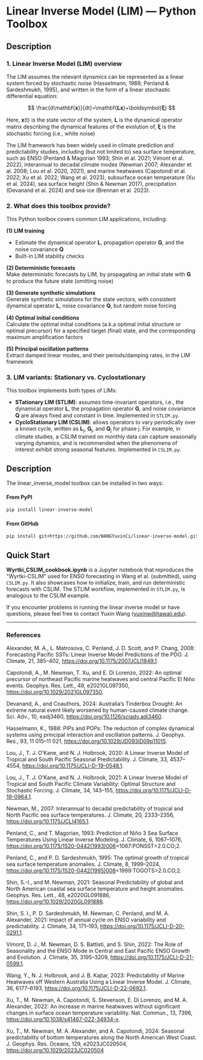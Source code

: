 # Linear Inverse Model (LIM) — Python Toolbox

## Description

### 1. Linear Inverse Model (LIM) overview
The LIM assumes the relevant dynamics can be represented as a linear system forced by stochastic noise (Hasselmann, 1988; Penland & Sardeshmukh, 1995), and written in the form of a linear stochastic differential equation:

<div align="center">

$$
\frac{d\mathbf{𝐱}}{dt}=\mathbf{𝐋𝐱}+\boldsymbol{𝛏}
$$

</div>

Here, 𝐱(t) is the state vector of the system, 𝐋 is the dynamical operator matrix describing the dynamical features of the evolution of, 𝛏 is the stochastic forcing (i.e., white noise)  

The LIM framework has been widely used in climate prediction and predictability studies, including (but not limited to) sea surface temperature, such as ENSO (Penland & Magorian 1993; Shin et al. 2021; Vimont et al. 2022), interannual to decadal climate modes (Newman 2007; Alexander et al. 2008; Lou et al. 2020, 2021), and marine heatwaves (Capotondi et al. 2022; Xu et al. 2022; Wang et al. 2023), subsurface ocean temperature (Xu et al. 2024), sea surface height (Shin & Newman 2017), precipitation (Devanand et al. 2024) and sea-ice (Brennan et al. 2023).

### 2. What does this toolbox provide?
This Python toolbox covers common LIM applications, including:

**(1) LIM training**  
  - Estimate the dynamical operator 𝐋, propagation operator 𝐆, and the noise covariance 𝐐  
  - Built-in LIM stability checks
  
**(2) Deterministic forecasts**  
  Make deterministic forecasts by LIM, by propagating an initial state with 𝐆 to produce the future state (omitting noise)
  
**(3) Generate synthetic simulations**  
  Generate synthetic simulations for the state vectors, with consistent dynamical operator 𝐋, noise covariance 𝐐, but random noise forcing
  
**(4) Optimal initial conditions**  
  Calculate the optimal initial conditions (a.k.a optimal initial structure or optimal precursor) for a specified target (final) state, and the corresponding maximum amplification factors
  
**(5) Principal oscillation patterns**  
  Extract damped linear modes, and their periods/damping rates, in the LIM framework

### 3. LIM variants: Stationary vs. Cyclostationary

This toolbox implements both types of LIMs:

- **STationary LIM (STLIM)**: assumes time-invariant operators, i.e., the dynamical operator 𝐋, the propagation operator 𝐆, and noise covariance 𝐐 are always fixed and constant in time. Implemented in `STLIM.py`.
- **CycloStationary LIM (CSLIM)**: allows operators to vary periodically over a known cycle, written as 𝐋<sub>j</sub>, 𝐆<sub>j</sub>, and 𝐐<sub>j</sub> for phase j. For example, in climate studies, a CSLIM trained on monthly data can capture seasonally varying dynamics, and is recommended when the phenomena of interest exhibit strong seasonal features. Implemented in `CSLIM.py`.

## Description

The linear_inverse_model toolbox can be installed in two ways:

#### From PyPI
```bash
pip install linear-inverse-model
```

#### From GitHub
```bash
pip install git+https://github.com/WANGYuxinCi/linear-inverse-model.git
```

## Quick Start

**Wyrtki_CSLIM_cookbook.ipynb** is a Jupyter notebook that reproduces the "Wyrtki-CSLIM" used for ENSO forecasting in Wang et al. (submitted), using `CSLIM.py`. It also showcases how to initialize, train, and run deterministic forecasts with CSLIM. The STLIM workflow, implemented in `STLIM.py`, is analogous to the CSLIM example.

If you encounter problems in running the linear inverse model or have questions, please feel free to contact Yuxin Wang (yuxinw@hawaii.edu).

---

### References

Alexander, M. A., L. Matrosova, C. Penland, J. D. Scott, and P. Chang, 2008: Forecasting Pacific SSTs: Linear Inverse Model Predictions of the PDO. J. Climate, 21, 385–402, https://doi.org/10.1175/2007JCLI1849.1.

Capotondi, A., M. Newman, T. Xu, and E. Di Lorenzo, 2022: An optimal precursor of northeast Pacific marine heatwaves and central Pacific El Niño events. Geophys. Res. Lett., 49, e2021GL097350, https://doi.org/10.1029/2021GL097350.

Devanand, A., and Coauthors, 2024: Australia’s Tinderbox Drought: An extreme natural event likely worsened by human-caused climate change. Sci. Adv., 10, eadj3460, https://doi.org/10.1126/sciadv.adj3460.

Hasselmann, K., 1988: PIPs and POPs: The reduction of complex dynamical systems using principal interaction and oscillation patterns. J. Geophys. Res., 93, 11 015–11 021, https://doi.org/10.1029/JD093iD09p11015.

Lou, J., T. J. O’Kane, and N. J. Holbrook, 2020: A Linear Inverse Model of Tropical and South Pacific Seasonal Predictability. J. Climate, 33, 4537–4554, https://doi.org/10.1175/JCLI-D-19-0548.1.

Lou, J., T. J. O’Kane, and N. J. Holbrook, 2021: A Linear Inverse Model of Tropical and South Pacific Climate Variability: Optimal Structure and Stochastic Forcing. J. Climate, 34, 143–155, https://doi.org/10.1175/JCLI-D-19-0964.1.

Newman, M., 2007: Interannual to decadal predictability of tropical and North Pacific sea surface temperatures. J. Climate, 20, 2333–2356, https://doi.org/10.1175/JCLI4165.1.

Penland, C., and T. Magorian, 1993: Prediction of Niño 3 Sea Surface Temperatures Using Linear Inverse Modeling. J. Climate, 6, 1067–1076, https://doi.org/10.1175/1520-0442(1993)006<1067:PONSST>2.0.CO;2.

Penland, C., and P. D. Sardeshmukh, 1995: The optimal growth of tropical sea surface temperature anomalies. J. Climate, 8, 1999–2024, https://doi.org/10.1175/1520-0442(1995)008<1999:TOGOTS>2.0.CO;2.

Shin, S.-I., and M. Newman, 2021: Seasonal Predictability of global and North American coastal sea surface temperature and height anomalies. Geophys. Res. Lett., 48, e2020GL091886, https://doi.org/10.1029/2020GL091886.

Shin, S. I., P. D. Sardeshmukh, M. Newman, C. Penland, and M. A. Alexander, 2021: Impact of annual cycle on ENSO variability and predictability. J. Climate, 34, 171–193, https://doi.org/10.1175/JCLI-D-20-0291.1.

Vimont, D. J., M. Newman, D. S. Battisti, and S. Shin, 2022: The Role of Seasonality and the ENSO Mode in Central and East Pacific ENSO Growth and Evolution. J. Climate, 35, 3195–3209, https://doi.org/10.1175/JCLI-D-21-0599.1.

Wang, Y., N. J. Holbrook, and J. B. Kajtar, 2023: Predictability of Marine Heatwaves off Western Australia Using a Linear Inverse Model. J. Climate, 36, 6177–6193, https://doi.org/10.1175/JCLI-D-22-0692.1.

Xu, T., M. Newman, A. Capotondi, S. Stevenson, E. Di Lorenzo, and M. A. Alexander, 2022: An increase in marine heatwaves without significant changes in surface ocean temperature variability. Nat. Commun., 13, 7396, https://doi.org/10.1038/s41467-022-34934-x.

Xu, T., M. Newman, M. A. Alexander, and A. Capotondi, 2024: Seasonal predictability of bottom temperatures along the North American West Coast. J. Geophys. Res. Oceans, 129, e2023JC020504, https://doi.org/10.1029/2023JC020504
